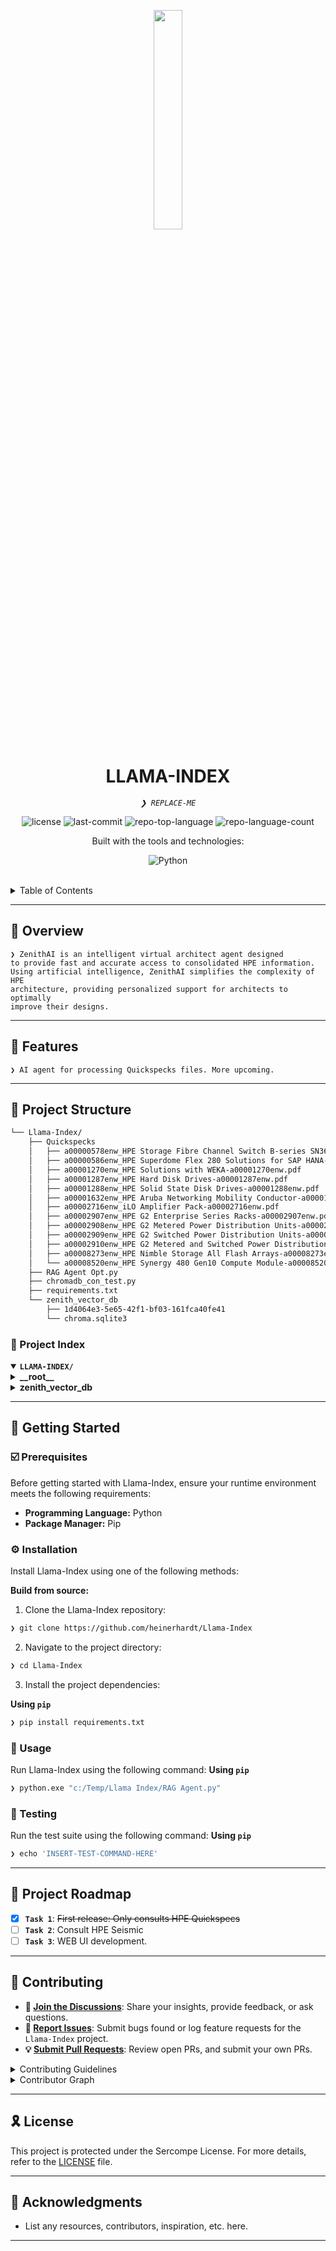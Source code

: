 <p align="center">
    <img src="https://cdn-icons-png.flaticon.com/512/6295/6295417.png" align="center" width="30%">
</p>
<p align="center"><h1 align="center">LLAMA-INDEX</h1></p>
<p align="center">
	<em><code>❯ REPLACE-ME</code></em>
</p>
<p align="center">
	<img src="https://img.shields.io/github/license/heinerhardt/Llama-Index?style=flat&logo=opensourceinitiative&logoColor=white&color=6e8379" alt="license">
	<img src="https://img.shields.io/github/last-commit/heinerhardt/Llama-Index?style=flat&logo=git&logoColor=white&color=6e8379" alt="last-commit">
	<img src="https://img.shields.io/github/languages/top/heinerhardt/Llama-Index?style=flat&color=6e8379" alt="repo-top-language">
	<img src="https://img.shields.io/github/languages/count/heinerhardt/Llama-Index?style=flat&color=6e8379" alt="repo-language-count">
</p>
<p align="center">Built with the tools and technologies:</p>
<p align="center">
	<img src="https://img.shields.io/badge/Python-3776AB.svg?style=flat&logo=Python&logoColor=white" alt="Python">
</p>
<br>

<details><summary>Table of Contents</summary>

- [📍 Overview](#-overview)
- [👾 Features](#-features)
- [📁 Project Structure](#-project-structure)
  - [📂 Project Index](#-project-index)
- [🚀 Getting Started](#-getting-started)
  - [☑️ Prerequisites](#-prerequisites)
  - [⚙️ Installation](#-installation)
  - [🤖 Usage](#🤖-usage)
  - [🧪 Testing](#🧪-testing)
- [📌 Project Roadmap](#-project-roadmap)
- [🔰 Contributing](#-contributing)
- [🎗 License](#-license)
- [🙌 Acknowledgments](#-acknowledgments)

</details>
<hr>

## 📍 Overview

<code>❯ ZenithAI is an intelligent virtual architect agent designed to provide fast and accurate access to consolidated HPE information. Using artificial intelligence, ZenithAI simplifies the complexity of HPE architecture, providing personalized support for architects to optimally improve their designs. </code>

---

## 👾 Features

<code>❯ AI agent for processing Quickspecks files. More upcoming. </code>

---

## 📁 Project Structure

```sh
└── Llama-Index/
    ├── Quickspecks
    │   ├── a00000578enw_HPE Storage Fibre Channel Switch B-series SN3600B-a00000578enw.pdf
    │   ├── a00000586enw_HPE Superdome Flex 280 Solutions for SAP HANA-a00000586enw.pdf
    │   ├── a00001270enw_HPE Solutions with WEKA-a00001270enw.pdf
    │   ├── a00001287enw_HPE Hard Disk Drives-a00001287enw.pdf
    │   ├── a00001288enw_HPE Solid State Disk Drives-a00001288enw.pdf
    │   ├── a00001632enw_HPE Aruba Networking Mobility Conductor-a00001632enw.pdf
    │   ├── a00002716enw_iLO Amplifier Pack-a00002716enw.pdf
    │   ├── a00002907enw_HPE G2 Enterprise Series Racks-a00002907enw.pdf
    │   ├── a00002908enw_HPE G2 Metered Power Distribution Units-a00002908enw.pdf
    │   ├── a00002909enw_HPE G2 Switched Power Distribution Units-a00002909enw.pdf
    │   ├── a00002910enw_HPE G2 Metered and Switched Power Distribution Units-a00002910enw.pdf
    │   ├── a00008273enw_HPE Nimble Storage All Flash Arrays-a00008273enw.pdf
    │   └── a00008520enw_HPE Synergy 480 Gen10 Compute Module-a00008520enw.pdf
    ├── RAG Agent Opt.py
    ├── chromadb_con_test.py
    ├── requirements.txt
    └── zenith_vector_db
        ├── 1d4064e3-5e65-42f1-bf03-161fca40fe41
        └── chroma.sqlite3
```


### 📂 Project Index
<details open>
	<summary><b><code>LLAMA-INDEX/</code></b></summary>
	<details> <!-- __root__ Submodule -->
		<summary><b>__root__</b></summary>
		<blockquote>
			<table>
			<tr>
				<td><b><a href='https://github.com/heinerhardt/Llama-Index/blob/master/RAG Agent Opt.py'>RAG Agent Opt.py</a></b></td>
				<td><code>❯ REPLACE-ME</code></td>
			</tr>
			<tr>
				<td><b><a href='https://github.com/heinerhardt/Llama-Index/blob/master/chromadb_con_test.py'>chromadb_con_test.py</a></b></td>
				<td><code>❯ REPLACE-ME</code></td>
			</tr>
			<tr>
				<td><b><a href='https://github.com/heinerhardt/Llama-Index/blob/master/requirements.txt'>requirements.txt</a></b></td>
				<td><code>❯ REPLACE-ME</code></td>
			</tr>
			</table>
		</blockquote>
	</details>
	<details> <!-- zenith_vector_db Submodule -->
		<summary><b>zenith_vector_db</b></summary>
		<blockquote>
			<table>
			<tr>
				<td><b><a href='https://github.com/heinerhardt/Llama-Index/blob/master/zenith_vector_db/chroma.sqlite3'>chroma.sqlite3</a></b></td>
				<td><code>❯ REPLACE-ME</code></td>
			</tr>
			</table>
			<details>
				<summary><b>1d4064e3-5e65-42f1-bf03-161fca40fe41</b></summary>
				<blockquote>
					<table>
					<tr>
						<td><b><a href='https://github.com/heinerhardt/Llama-Index/blob/master/zenith_vector_db/1d4064e3-5e65-42f1-bf03-161fca40fe41/header.bin'>header.bin</a></b></td>
						<td><code>❯ REPLACE-ME</code></td>
					</tr>
					<tr>
						<td><b><a href='https://github.com/heinerhardt/Llama-Index/blob/master/zenith_vector_db/1d4064e3-5e65-42f1-bf03-161fca40fe41/length.bin'>length.bin</a></b></td>
						<td><code>❯ REPLACE-ME</code></td>
					</tr>
					<tr>
						<td><b><a href='https://github.com/heinerhardt/Llama-Index/blob/master/zenith_vector_db/1d4064e3-5e65-42f1-bf03-161fca40fe41/data_level0.bin'>data_level0.bin</a></b></td>
						<td><code>❯ REPLACE-ME</code></td>
					</tr>
					<tr>
						<td><b><a href='https://github.com/heinerhardt/Llama-Index/blob/master/zenith_vector_db/1d4064e3-5e65-42f1-bf03-161fca40fe41/link_lists.bin'>link_lists.bin</a></b></td>
						<td><code>❯ REPLACE-ME</code></td>
					</tr>
					</table>
				</blockquote>
			</details>
		</blockquote>
	</details>
</details>

---
## 🚀 Getting Started

### ☑️ Prerequisites

Before getting started with Llama-Index, ensure your runtime environment meets the following requirements:

- **Programming Language:** Python
- **Package Manager:** Pip


### ⚙️ Installation

Install Llama-Index using one of the following methods:

**Build from source:**

1. Clone the Llama-Index repository:
```sh
❯ git clone https://github.com/heinerhardt/Llama-Index
```

2. Navigate to the project directory:
```sh
❯ cd Llama-Index
```

3. Install the project dependencies:


**Using `pip`** &nbsp; [<img align="center" src="" />]()

```sh
❯ pip install requirements.txt
```




### 🤖 Usage
Run Llama-Index using the following command:
**Using `pip`** &nbsp; [<img align="center" src="" />]()

```sh
❯ python.exe "c:/Temp/Llama Index/RAG Agent.py"
```


### 🧪 Testing
Run the test suite using the following command:
**Using `pip`** &nbsp; [<img align="center" src="" />]()

```sh
❯ echo 'INSERT-TEST-COMMAND-HERE'
```


---
## 📌 Project Roadmap

- [X] **`Task 1`**: <strike>First release: Only consults HPE Quickspecs</strike>
- [ ] **`Task 2`**: Consult HPE Seismic
- [ ] **`Task 3`**: WEB UI development.

---

## 🔰 Contributing

- **💬 [Join the Discussions](https://github.com/heinerhardt/Llama-Index/discussions)**: Share your insights, provide feedback, or ask questions.
- **🐛 [Report Issues](https://github.com/heinerhardt/Llama-Index/issues)**: Submit bugs found or log feature requests for the `Llama-Index` project.
- **💡 [Submit Pull Requests](https://github.com/heinerhardt/Llama-Index/blob/main/CONTRIBUTING.md)**: Review open PRs, and submit your own PRs.

<details closed>
<summary>Contributing Guidelines</summary>

1. **Fork the Repository**: Start by forking the project repository to your github account.
2. **Clone Locally**: Clone the forked repository to your local machine using a git client.
   ```sh
   git clone https://github.com/heinerhardt/Llama-Index
   ```
3. **Create a New Branch**: Always work on a new branch, giving it a descriptive name.
   ```sh
   git checkout -b new-feature-x
   ```
4. **Make Your Changes**: Develop and test your changes locally.
5. **Commit Your Changes**: Commit with a clear message describing your updates.
   ```sh
   git commit -m 'Implemented new feature x.'
   ```
6. **Push to github**: Push the changes to your forked repository.
   ```sh
   git push origin new-feature-x
   ```
7. **Submit a Pull Request**: Create a PR against the original project repository. Clearly describe the changes and their motivations.
8. **Review**: Once your PR is reviewed and approved, it will be merged into the main branch. Congratulations on your contribution!
</details>

<details closed>
<summary>Contributor Graph</summary>
<br>
<p align="left">
   <a href="https://github.com{/heinerhardt/Llama-Index/}graphs/contributors">
      <img src="https://contrib.rocks/image?repo=heinerhardt/Llama-Index">
   </a>
</p>
</details>

---

## 🎗 License

This project is protected under the Sercompe License. For more details, refer to the [LICENSE](https://choosealicense.com/licenses/) file.

---

## 🙌 Acknowledgments

- List any resources, contributors, inspiration, etc. here.

---
